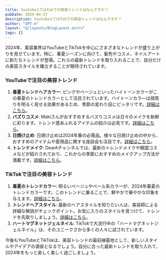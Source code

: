 ```yaml
---
title: YoutubeとTikTokでの美容トレンドはなんですか？
pubDate: 2024-04-27
description: YoutubeとTikTokでの美容トレンドはなんですか？
author: "GPT-4"
layout: "@/layouts/BlogLayout.astro"
tags: []
---
```

2024年、美容業界はYouTubeとTikTokを中心にさまざまなトレンドが盛り上がりを見せています。特に、春夏シーズンに向けて、髪色やコスメ、ネイルアートに新たなトレンドが登場。これらの最新トレンドを取り入れることで、自分だけの美容スタイルを確立することが期待されています。

### YouTubeで注目の美容トレンド
1. **春夏トレンドヘアカラー**: ピンクやベージュといったハイトーンカラーがこの春夏のトレンドカラーとして注目されています。ハイトーンカラ―は顔周りを明るく見せる効果があるため、季節の変わり目にピッタリです。[詳細はこちら](https://minimodel.jp/room/hair/spring-haircolor)。
2. **バズりコスメ**: Makiさんがおすすめするバズりコスメは日々のメイクを新鮮に彩ります。トレンド感あふれるアイテムの紹介は必見です。[詳細はこちら](https://maquia.hpplus.jp/blog/maki1_maquia/93663/)。
3. **日焼け止め**: 日焼け止めは2024年春の必需品。様々な日焼け止めの中から、おすすめのアイテムや愛用品に関する座談会も注目です。[詳細はこちら](https://www.cosme.net/feature/2024spring-crosstalk-uvcare)。
4. **トレンドメイク**: DearAチャンネルでは、最新のトレンドメイクや韓国コスメなどが紹介されており、これからの季節におすすめのメイクアップ方法が満載です。[詳細はこちら](https://www.youtube.com/watch?v=c-jEC0_KduY)。

### TikTokで注目の美容トレンド
1. **春夏のトレンドカラー**: 明るいベージュやペール系カラーが、2024年春夏のトレンドカラーです。このトレンドに乗ることで、鮮やかで華やかな印象を与えます。[詳細はこちら](https://minimodel.jp/room/hair/haircolortrend-2024ss)。
2. **トレンドヘアスタイル**: 最新のヘアスタイルを知りたい人は、美容師による詳細な解説がチェックポイント。お気に入りのスタイルを見つけて、トレンドを先取りしましょう。[詳細はこちら](https://lalahair.co.jp/catalog/39969/)。
3. **ハートマグネットジェルネイル**: TikTokで大流行中の「ハートマグネットジェルネイル」は、そのユニークさから多くの人々に試されています。

今後もYouTubeとTikTokは、美容トレンドの最前線基地として、新しいスタイルやアイデアの源泉となるでしょう。自分に合った最新トレンドを取り入れて、2024年をもっと楽しく美しく過ごしましょう。


